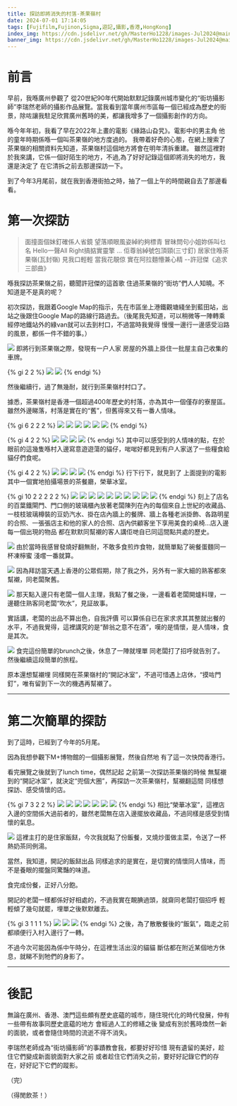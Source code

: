 ```yaml
---
title: 探訪即將消失的村落-茶果嶺村
date: 2024-07-01 17:14:05
tags: [Fujifilm,Fujinon,Sigma,遊記,攝影,香港,HongKong]
index_img: https://cdn.jsdelivr.net/gh/MasterHo1228/images-Jul2024@main/20240329-DSCF3532.jpg
banner_img: https://cdn.jsdelivr.net/gh/MasterHo1228/images-Jul2024@main/20240329-DSCF3538.jpg
---
```


# 前言

早前，我喺廣州參觀了 從20世紀90年代開始默默記錄廣州城市變化的“街坊攝影師”李瑞然老師的攝影作品展覽。當我看到當年廣州市區每一個已經成為歷史的街景，除咗讓我駐足欣賞廣州舊時的美，都讓我增多了一個攝影創作的方向。

喺今年年初，我看了早在2022年上畫的電影《緣路山旮旯》。電影中的男主角 他的童年時期係喺一個叫茶果嶺的地方度過的。
我帶着好奇的心態，在網上搜索了茶果嶺的相關資料先知道，茶果嶺村這個地方將會在明年清拆重建。
雖然這裡對於我來講，它係一個好陌生的地方，不過,為了好好記錄這個即將消失的地方，我還是決定了 在它清拆之前去那邊探訪一下。

到了今年3月尾前，就在我到香港街拍之時，抽了一個上午的時間親自去了那邊看看。

# 第一次探訪

> 面撞面個妹釘確係人省鏡
> 望落順眼風姿綽約夠標青
> 冒昧問句小姐妳係叫乜名
> Hello一聲All Right搞掂實靈擎
> …
> 佢尊翁綽號包頂頸(三寸釘)
> 居家住喺茶果嶺(瓦封嶺)
> 見我口輕輕 當我花靚倞
> 實在阿拉麵懵兼心精
>   --許冠傑《追求三部曲》

喺我探訪茶果嶺之前，聽聞許冠傑的這首歌 住過茶果嶺的“街坊”們人人知曉。不知道是不是真的呢？

初次探訪，我跟着Google Map的指示，先在市區坐上港鐵觀塘綫坐到藍田站，出站之後跟住Google Map的路線行路過去。（後尾我先知道，可以稍微等一陣轉乘經停地鐵站外的綠van就可以去到村口，不過當時我覺得 慢慢一邊行一邊感受沿路的風景，都係一件不錯的事。）

![](https://cdn.jsdelivr.net/gh/MasterHo1228/images-Jul2024@main/20240329-DSCF3524.jpg)
即將行到茶果嶺之際，發現有一户人家 房屋的外牆上掛住一批屋主自己收集的車牌。

{% gi 2 2 %}
  ![](https://cdn.jsdelivr.net/gh/MasterHo1228/images-Jul2024@main/20240329-DSCF3529.jpg)
  ![](https://cdn.jsdelivr.net/gh/MasterHo1228/images-Jul2024@main/20240329-DSCF3528.jpg)
{% endgi %}

然後繼續行，過了無幾耐，就行到茶果嶺村村口了。

據悉，茶果嶺村是香港一個超過400年歷史的村落，亦為其中一個僅存的寮屋區。雖然外邊睇落，村落是實在的“舊”，但舊得來又有一番人情味。

{% gi 6 2 2 2 %}
  ![](https://cdn.jsdelivr.net/gh/MasterHo1228/images-Jul2024@main/20240329-DSCF3533.jpg)
  ![](https://cdn.jsdelivr.net/gh/MasterHo1228/images-Jul2024@main/20240329-DSCF3534.jpg)
  ![](https://cdn.jsdelivr.net/gh/MasterHo1228/images-Jul2024@main/20240329-DSCF3536.jpg)
  ![](https://cdn.jsdelivr.net/gh/MasterHo1228/images-Jul2024@main/20240329-DSCF3537.jpg)
  ![](https://cdn.jsdelivr.net/gh/MasterHo1228/images-Jul2024@main/20240329-DSCF3538.jpg)
  ![](https://cdn.jsdelivr.net/gh/MasterHo1228/images-Jul2024@main/20240329-DSCF3539.jpg)
{% endgi %}

{% gi 4 2 2 %}
  ![](https://cdn.jsdelivr.net/gh/MasterHo1228/images-Jul2024@main/20240329-DSCF3531.jpg)
  ![](https://cdn.jsdelivr.net/gh/MasterHo1228/images-Jul2024@main/20240329-DSCF3532.jpg)
  ![](https://cdn.jsdelivr.net/gh/MasterHo1228/images-Jul2024@main/20240329-DSCF3541.jpg)
  ![](https://cdn.jsdelivr.net/gh/MasterHo1228/images-Jul2024@main/20240329-DSCF3540.jpg)
{% endgi %}
其中可以感受到的人情味的點，在於眼前的這幾隻喺村入邊寫意遊遊蕩的貓仔，啱啱好都見到有户人家送了一些糧食給貓仔們食呢。

{% gi 4 2 2 %}
  ![](https://cdn.jsdelivr.net/gh/MasterHo1228/images-Jul2024@main/20240329-DSCF3544.jpg)
  ![](https://cdn.jsdelivr.net/gh/MasterHo1228/images-Jul2024@main/20240329-DSCF3542.jpg)
  ![](https://cdn.jsdelivr.net/gh/MasterHo1228/images-Jul2024@main/20240329-DSCF3549.jpg)
  ![](https://cdn.jsdelivr.net/gh/MasterHo1228/images-Jul2024@main/20240329-DSCF3551.jpg)
{% endgi %}
行下行下，就見到了 上面提到的電影 其中一個實地拍攝場景的茶餐廳，榮華冰室。

{% gi 10 2 2 2 2 2 %}
  ![](https://cdn.jsdelivr.net/gh/MasterHo1228/images-Jul2024@main/20240329-DSCF3545.jpg)
  ![](https://cdn.jsdelivr.net/gh/MasterHo1228/images-Jul2024@main/20240329-DSCF3552.jpg)
  ![](https://cdn.jsdelivr.net/gh/MasterHo1228/images-Jul2024@main/20240329-DSCF3557.jpg)
  ![](https://cdn.jsdelivr.net/gh/MasterHo1228/images-Jul2024@main/20240329-DSCF3571.jpg)
  ![](https://cdn.jsdelivr.net/gh/MasterHo1228/images-Jul2024@main/20240329-DSCF3570.jpg)
  ![](https://cdn.jsdelivr.net/gh/MasterHo1228/images-Jul2024@main/20240329-DSCF3572.jpg)
  ![](https://cdn.jsdelivr.net/gh/MasterHo1228/images-Jul2024@main/20240329-DSCF3564.jpg)
  ![](https://cdn.jsdelivr.net/gh/MasterHo1228/images-Jul2024@main/20240329-DSCF3563.jpg)
  ![](https://cdn.jsdelivr.net/gh/MasterHo1228/images-Jul2024@main/20240329-DSCF3565.jpg)
  ![](https://cdn.jsdelivr.net/gh/MasterHo1228/images-Jul2024@main/20240329-DSCF3566.jpg)
{% endgi %}
刻上了店名的百葉鐵閘門、門口側的玻璃櫃內放著老闆陳列在內的每個來自上世紀的收藏品、一枝枝玻璃樽裝的豆奶汽水、掛在店內牆上的餐牌、牆上各種老派掛飾、各路明星的合照、一張張店主和他的家人的合照、店內供顧客坐下享用美食的桌椅...店入邊每一個出現的物品 都在默默同幫襯的客人講佢哋自已同這間點共處的歷史。

![](https://cdn.jsdelivr.net/gh/MasterHo1228/images-Jul2024@main/20240329-DSCF3567.jpg)
由於當時我感冒發燒好翻無耐，不敢多食煎炸食物，就簡單點了碗餐蛋麵同一杯凍檸蜜 淺嚐一番就算。

![](https://cdn.jsdelivr.net/gh/MasterHo1228/images-Jul2024@main/20240329-DSCF3573.jpg)
因為拜訪當天遇上香港的公眾假期，除了我之外，另外有一家大細的熟客都來幫襯，同老闆聚舊。

![](https://cdn.jsdelivr.net/gh/MasterHo1228/images-Jul2024@main/20240329-DSCF3560.jpg)
那天點入邊只有老闆一個人主理，我點了餐之後，一邊看着老闆開爐料理，一邊聽住熟客同老闆“吹水”，見証故事。

實話講，老闆的出品不算出色，自我評價 可以算係自已在家求求其其整就出餐的水平，不過我覺得，這裡講究的是“醉翁之意不在酒”，嘆的是情懷，是人情味，食是其次。

![](https://cdn.jsdelivr.net/gh/MasterHo1228/images-Jul2024@main/20240329-DSCF3568.jpg)
食完這份簡單的brunch之後，休息了一陣就埋單 同老闆打了招呼就告別了。然後繼續這段簡單的旅程。

原本還想幫襯埋 同樣開在茶果嶺村的“開記冰室”，不過可惜遇上店休，“摸咗門釘”，唯有留到下一次的機遇再幫襯了。

---

# 第二次簡單的探訪

到了這時，已經到了今年的5月尾。

因為我想參觀下M+博物館的一個攝影展覽，然後自然地 有了這一次快閃香港行。

看完展覽之後就到了lunch time，偶然記起 之前第一次探訪茶果嶺的時候 無幫襯到的“開記冰室”，就決定“兜個大圈”，再探訪一次茶果嶺村，幫襯翻這間 同樣想探訪、感受情懷的店。

{% gi 7 3 2 2 %}
  ![](https://cdn.jsdelivr.net/gh/MasterHo1228/images-Jul2024@main/20240529-DSCF4430.jpg)
  ![](https://cdn.jsdelivr.net/gh/MasterHo1228/images-Jul2024@main/20240529-DSCF4432.jpg)
  ![](https://cdn.jsdelivr.net/gh/MasterHo1228/images-Jul2024@main/20240529-DSCF4431.jpg)
  ![](https://cdn.jsdelivr.net/gh/MasterHo1228/images-Jul2024@main/20240529-DSCF4434.jpg)
  ![](https://cdn.jsdelivr.net/gh/MasterHo1228/images-Jul2024@main/20240529-DSCF4433.jpg)
  ![](https://cdn.jsdelivr.net/gh/MasterHo1228/images-Jul2024@main/20240529-DSCF4436.jpg)
  ![](https://cdn.jsdelivr.net/gh/MasterHo1228/images-Jul2024@main/20240529-DSCF4435.jpg)
{% endgi %}
相比“榮華冰室”，這裡店入邊的空間係大過前者的，雖然老闆無在店入邊擺放收藏品，不過同樣是感受到情懷的氣息。

![](https://cdn.jsdelivr.net/gh/MasterHo1228/images-Jul2024@main/20240529-DSCF4437.jpg)
這裡主打的是住家飯餸，今次我就點了份飯餐，叉燒炒蛋做主菜，令送了一杯熱奶茶同例湯。

當然，我知道，開記的飯餸出品 同樣追求的是實在，是切實的情懷同人情味，而不是養眼的擺盤同驚豔的味道。

食完成份餐，正好八分飽。

開記的老闆一樣都係好好相處的，不過我實在靦腆過頭，就齋同老闆打個招呼 輕輕傾了幾句就罷，埋單之後默默離去。

{% gi 3 1 1 1 %}
  ![](https://cdn.jsdelivr.net/gh/MasterHo1228/images-Jul2024@main/20240529-DSCF4443.jpg)
  ![](https://cdn.jsdelivr.net/gh/MasterHo1228/images-Jul2024@main/20240529-DSCF4450.jpg)
  ![](https://cdn.jsdelivr.net/gh/MasterHo1228/images-Jul2024@main/20240529-DSCF4441.jpg)
{% endgi %}
之後，為了散散餐後的“飯氣”，臨走之前都順便行入村入邊行了一轉。

不過今次可能因為係中午時分，在這裡生活出沒的貓貓 斷估都在附近某個地方休息，就睇不到牠們的身影了。

---

# 後記

無論在廣州、香港、澳門這些頗有歷史底藴的城市，隨住現代化的時代發展，仲有一些帶有故事同歷史底藴的地方 會經過人工的修繕之後 變成有別於舊時煥然一新的面貌，或者會隨住時間的流逝不得不消失。

李瑞然老師成為“街坊攝影師”的事蹟教會我，都要好好珍惜 現有遺留的美好，趁住它們變成新面貌面對大家之前 或者趁住它們消失之前，要好好記錄它們的存在，好好記下它們的蹤影。


（完）

（得閒飲茶！）